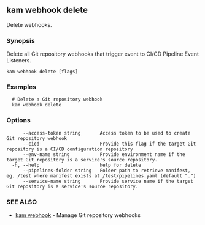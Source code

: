 ## kam webhook delete

Delete webhooks.

### Synopsis

Delete all Git repository webhooks that trigger event to CI/CD Pipeline Event Listeners.

```
kam webhook delete [flags]
```

### Examples

```
  # Delete a Git repository webhook
  kam webhook delete
```

### Options

```
      --access-token string       Access token to be used to create Git repository webhook
      --cicd                      Provide this flag if the target Git repository is a CI/CD configuration repository
      --env-name string           Provide environment name if the target Git repository is a service's source repository.
  -h, --help                      help for delete
      --pipelines-folder string   Folder path to retrieve manifest, eg. /test where manifest exists at /test/pipelines.yaml (default ".")
      --service-name string       Provide service name if the target Git repository is a service's source repository.
```

### SEE ALSO

* [kam webhook](kam_webhook.md)	 - Manage Git repository webhooks

